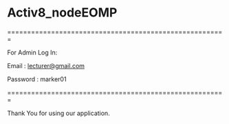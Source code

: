 # Activ8_nodeEOMP

=======================================================

For Admin Log In:

  Email : lecturer@gmail.com

  Password : marker01

=======================================================

Thank You for using our application.
